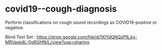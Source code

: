 # covid19--cough-diagnosis
Perform classifications on cough sound recordings as COVID19-positive or negative.


Blind Test Set : https://drive.google.com/file/d/1XIYdQNQzP6_ky-MRVaek4L-0gRGHfb1_/view?usp=sharing.
